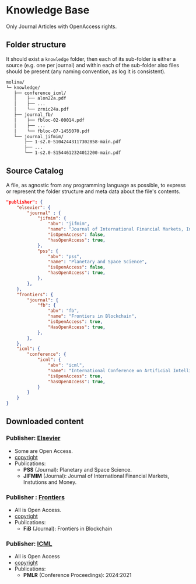 # Knowledge Base

Only Journal Articles with OpenAccess rights.

## Folder structure

It should exist a `knowledge` folder, then each of its sub-folder is either a source (e.g. one per journal) and within 
each of the sub-folder also files should be present (any naming convention, as log it is consistent).

```bash
molina/
└─ knowledge/
   ├── conference_icml/
   │    ├── alon22a.pdf 
   │    ├── ...
   │    └── zrnic24a.pdf
   ├── journal_fb/
   │    ├── fbloc-02-00014.pdf
   │    ├── ...
   │    └── fbloc-07-1455070.pdf
   └── journal_jifmim/
       ├── 1-s2.0-S1042443117302858-main.pdf
       ├── ...
       └── 1-s2.0-S1544612324012200-main.pdf
```
## Source Catalog

A file, as agnostic from any programming language as possible, to express or represent the folder structure and meta data about the file's contents. 

```json
"publisher": {
    "elsevier": {
        "journal" : {
            "jifmim": {
                "abv": "jifmim",
                "name": "Journal of International Financial Markets, Institutions and Money",
                "isOpenAccess": false, 
                "hasOpenAccess": true,
            },
            "pss": {
                "abv": "pss",
                "name": "Planetary and Space Science",
                "isOpenAccess": false,
                "hasOpenAccess": true,
            },
        },
    },
    "frontiers": {
        "journal": {
            "fb": {
                "abv": "fb",
                "name": "Frontiers in Blockchain",
                "isOpenAccess": true,
                "HasOpenAccess": true,
            },
        },
    },
    "icml": {
        "conference": {
            "icml": {
                "abv": "icml",
                "name": "International Conference on Artificial Intelligence",
                "isOpenAccess": true,
                "hasOpenAccess": true,
            }
        }
    }
}
```

## Downloaded content

### Publisher: [Elsevier](https://www.sciencedirect.com)

- Some are Open Access.
- [copyright](https://www.elsevier.com/open-access)
- Publications:
    - **PSS** (Journal): Planetary and Space Science.
    - **JIFMIM** (Journal): Journal of International Financial Markets, Instutions and Money.

### Publisher : [Frontiers](https://www.frontiersin.org/articles)

- All is Open Access.
- [copyright](https://www.frontiersin.org/about/open-access)
- Publications:
    - **FiB** (Journal): Frontiers in Blockchain

### Publisher: [ICML](https://icml.cc/) 

- All is Open Access
- [copyright](https://icml.cc/FAQ/Copyright)
- Publications:
    - **PMLR** (Conference Proceedings): 2024:2021

